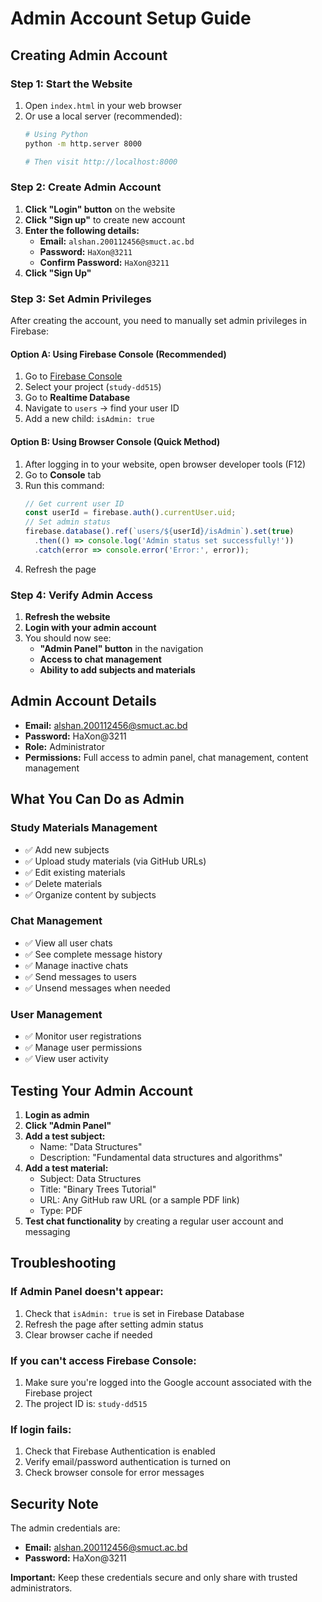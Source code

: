 # Admin Account Setup Guide

## Creating Admin Account

### Step 1: Start the Website

1. Open `index.html` in your web browser
2. Or use a local server (recommended):
   ```bash
   # Using Python
   python -m http.server 8000
   
   # Then visit http://localhost:8000
   ```

### Step 2: Create Admin Account

1. **Click "Login" button** on the website
2. **Click "Sign up"** to create new account
3. **Enter the following details:**
   - **Email:** `alshan.200112456@smuct.ac.bd`
   - **Password:** `HaXon@3211`
   - **Confirm Password:** `HaXon@3211`
4. **Click "Sign Up"**

### Step 3: Set Admin Privileges

After creating the account, you need to manually set admin privileges in Firebase:

#### Option A: Using Firebase Console (Recommended)

1. Go to [Firebase Console](https://console.firebase.google.com)
2. Select your project (`study-dd515`)
3. Go to **Realtime Database**
4. Navigate to `users` → find your user ID
5. Add a new child: `isAdmin: true`

#### Option B: Using Browser Console (Quick Method)

1. After logging in to your website, open browser developer tools (F12)
2. Go to **Console** tab
3. Run this command:
   ```javascript
   // Get current user ID
   const userId = firebase.auth().currentUser.uid;
   // Set admin status
   firebase.database().ref(`users/${userId}/isAdmin`).set(true)
     .then(() => console.log('Admin status set successfully!'))
     .catch(error => console.error('Error:', error));
   ```
4. Refresh the page

### Step 4: Verify Admin Access

1. **Refresh the website**
2. **Login with your admin account**
3. You should now see:
   - **"Admin Panel" button** in the navigation
   - **Access to chat management**
   - **Ability to add subjects and materials**

## Admin Account Details

- **Email:** alshan.200112456@smuct.ac.bd
- **Password:** HaXon@3211
- **Role:** Administrator
- **Permissions:** Full access to admin panel, chat management, content management

## What You Can Do as Admin

### Study Materials Management
- ✅ Add new subjects
- ✅ Upload study materials (via GitHub URLs)
- ✅ Edit existing materials
- ✅ Delete materials
- ✅ Organize content by subjects

### Chat Management
- ✅ View all user chats
- ✅ See complete message history
- ✅ Manage inactive chats
- ✅ Send messages to users
- ✅ Unsend messages when needed

### User Management
- ✅ Monitor user registrations
- ✅ Manage user permissions
- ✅ View user activity

## Testing Your Admin Account

1. **Login as admin**
2. **Click "Admin Panel"**
3. **Add a test subject:**
   - Name: "Data Structures"
   - Description: "Fundamental data structures and algorithms"
4. **Add a test material:**
   - Subject: Data Structures
   - Title: "Binary Trees Tutorial"
   - URL: Any GitHub raw URL (or a sample PDF link)
   - Type: PDF
5. **Test chat functionality** by creating a regular user account and messaging

## Troubleshooting

### If Admin Panel doesn't appear:
1. Check that `isAdmin: true` is set in Firebase Database
2. Refresh the page after setting admin status
3. Clear browser cache if needed

### If you can't access Firebase Console:
1. Make sure you're logged into the Google account associated with the Firebase project
2. The project ID is: `study-dd515`

### If login fails:
1. Check that Firebase Authentication is enabled
2. Verify email/password authentication is turned on
3. Check browser console for error messages

## Security Note

The admin credentials are:
- **Email:** alshan.200112456@smuct.ac.bd
- **Password:** HaXon@3211

**Important:** Keep these credentials secure and only share with trusted administrators.
